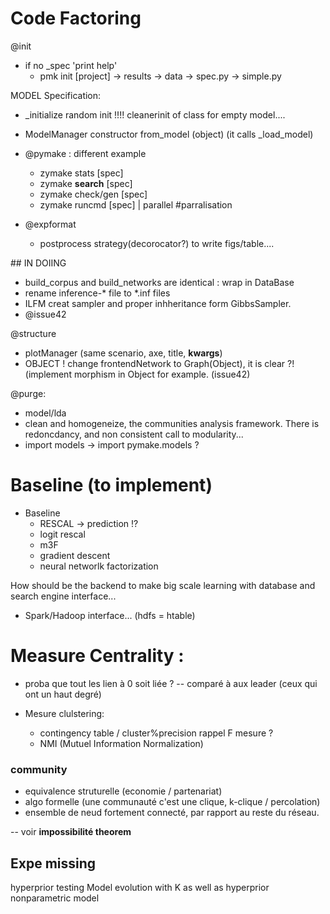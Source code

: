 # Code Factoring

@init
* if no _spec 'print help'
    * pmk init [project]
    -> results
    -> data
    -> spec.py
    -> simple.py

MODEL Specification:
*  \_initialize  random init !!!!  cleanerinit of class for empty model....
* ModelManager constructor from_model (object) (it calls \_load_model)

* @pymake : different example
    * zymake stats [spec]
    * zymake **search** [spec]
    * zymake check/gen [spec]
    * zymake runcmd [spec] | parallel #parralisation

* @expformat
    * postprocess strategy(decorocator?) to write figs/table....

## IN DOIING
* build_corpus and build_networks are identical : wrap in DataBase
* rename inference-\* file to \*.inf files
* ILFM creat sampler and proper inhheritance form GibbsSampler.
* @issue42


@structure
* plotManager (same scenario, axe, title, **kwargs**)
* OBJECT ! change frontendNetwork to Graph(Object), it is clear ?! (implement morphism in Object for example. (issue42)

@purge: 
* model/lda
* clean and homogeneize, the communities analysis framework. There is redoncdancy, and non consistent call to modularity...
* import models -> import pymake.models ?



# Baseline (to implement)

* Baseline
    * RESCAL -> prediction !?
    * logit rescal
    * m3F
    * gradient descent
    * neural networlk factorization

How should be the backend to make big scale learning with database and search engine interface...
* Spark/Hadoop interface... (hdfs = htable)

# Measure Centrality :
* proba que tout les lien à 0 soit liée ?  -- comparé à aux leader (ceux qui ont un haut degré)

* Mesure clulstering: 
    * contingency table / cluster%precision rappel F mesure ?
    * NMI (Mutuel Information Normalization)

### community
* equivalence struturelle (economie / partenariat)
* algo formelle (une communauté c'est une clique, k-clique / percolation)
* ensemble de neud fortement connecté, par rapport au reste du réseau.

-- voir **impossibilité theorem**

## Expe missing
hyperprior testing
Model evolution with K as well as hyperprior nonparametric model
